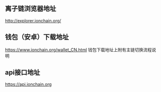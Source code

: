 ##  离子链浏览器地址
http://explorer.ionchain.org/

##  钱包（安卓）下载地址
https://www.ionchain.org/wallet_CN.html
钱包下载地址上附有主链切换流程说明

##  api接口地址
https://api.ionchain.org
